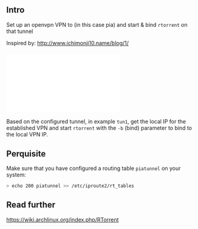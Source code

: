 ## Intro
Set up an openvpn VPN to (in this case pia) and start & bind ``rtorrent`` on that tunnel

Inspired by: http://www.ichimonji10.name/blog/1/

### ![rtorrentvpnip.sh](rtorrentvpnip.sh) 
Based on the configured tunnel, in example ``tun1``, get the local IP for the established VPN and start ``rtorrent`` with the ``-b`` (bind) parameter to bind to the local VPN IP.

## Perquisite 
Make sure that you have configured a routing table ``piatunnel`` on your system:
```sh
> echo 200 piatunnel >> /etc/iproute2/rt_tables
```

## Read further
https://wiki.archlinux.org/index.php/RTorrent